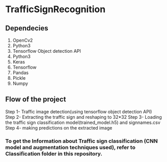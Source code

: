 # TrafficSignRecognition

## Dependecies
1. OpenCv2
2. Python3
3. Tensorflow Object detection API
4. Python3
5. Keras
6. Tensorflow
7. Pandas
8. Pickle
9. Numpy

## Flow of the project
Step 1- Traffic image detection(using tensorflow object detection API)  
Step 2- Extracting the traffic sign and reshaping to 32*32 
Step 3- Loading the traffic sign classification model(trained_model.h5) and signnames.csv
Step 4- making predictions on the extracted image

### To get the Information about Traffic sign classification (CNN model and augmentation techniques used), refer to Classification folder in this repository.
